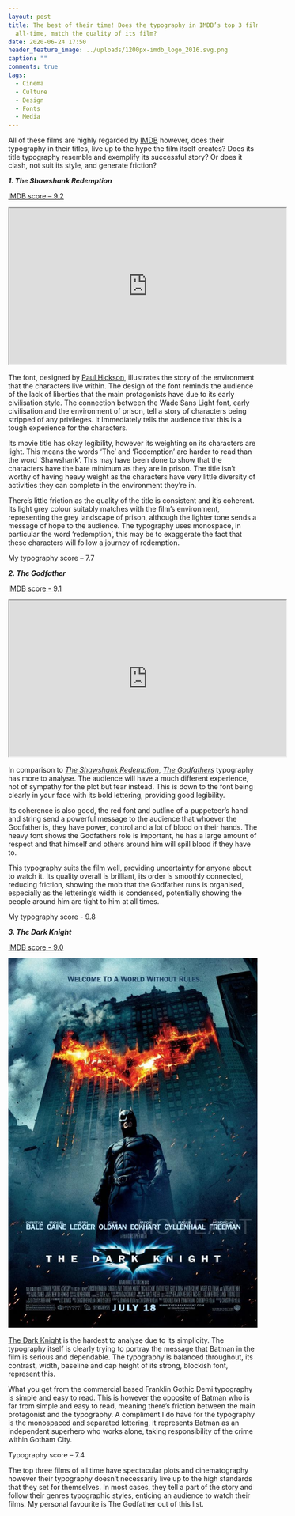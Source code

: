 ```yaml
---
layout: post
title: The best of their time! Does the typography in IMDB’s top 3 films of
  all-time, match the quality of its film?
date: 2020-06-24 17:50
header_feature_image: ../uploads/1200px-imdb_logo_2016.svg.png
caption: ""
comments: true
tags:
  - Cinema
  - Culture
  - Design
  - Fonts
  - Media
---
```

All of these films are highly regarded by [IMDB](https://www.imdb.com) however, does their typography in their titles, live up to the hype the film itself creates? Does its title typography resemble and exemplify its successful story? Or does it clash, not suit its style, and generate friction?

***1. The Shawshank Redemption*** 

[IMDB score – 9.2](https://www.imdb.com/chart/top/)

<div class="video-box"><iframe width="560" height="315" src="https://www.youtube.com/embed/S32h0-sthaI?rel=0" allow="accelerometer; autoplay; encrypted-media; gyroscope; picture-in-picture" allowfullscreen></iframe></div>

The font, designed by [Paul Hickson](https://fontmeme.com/the-shawshank-redemption-font/), illustrates the story of the environment that the characters live within. The design of the font reminds the audience of the lack of liberties that the main protagonists have due to its early civilisation style. The connection between the Wade Sans Light font, early civilisation and the environment of prison, tell a story of characters being stripped of any privileges. It Immediately tells the audience that this is a tough experience for the characters.

Its movie title has okay legibility, however its weighting on its characters are light. This means the words ‘The’ and ‘Redemption’ are harder to read than the word ‘Shawshank’. This may have been done to show that the characters have the bare minimum as they are in prison. The title isn’t worthy of having heavy weight as the characters have very little diversity of activities they can complete in the environment they’re in.

There’s little friction as the quality of the title is consistent and it’s coherent. Its light grey colour suitably matches with the film’s environment, representing the grey landscape of prison, although the lighter tone sends a message of hope to the audience. The typography uses monospace, in particular the word ‘redemption’, this may be to exaggerate the fact that these characters will follow a journey of redemption.

My typography score – 7.7

***2. The Godfather*** 

[IMDB score - 9.1](https://www.imdb.com/chart/top/)

<div class="video-box"><iframe width="560" height="315" src="https://www.youtube.com/embed/c5M6L6L_ksU?rel=0" allow="accelerometer; autoplay; encrypted-media; gyroscope; picture-in-picture" allowfullscreen></iframe></div>

In comparison to *[The Shawshank Redemption](https://en.wikipedia.org/wiki/The_Shawshank_Redemption)*, *[The Godfathers](https://www.imdb.com/title/tt0068646/)* typography has more to analyse. The audience will have a much different experience, not of sympathy for the plot but fear instead. This is down to the font being clearly in your face with its bold lettering, providing good legibility.

Its coherence is also good, the red font and outline of a puppeteer’s hand and string send a powerful message to the audience that whoever the Godfather is, they have power, control and a lot of blood on their hands. The heavy font shows the Godfathers role is important, he has a large amount of respect and that himself and others around him will spill blood if they have to.

This typography suits the film well, providing uncertainty for anyone about to watch it. Its quality overall is brilliant, its order is smoothly connected, reducing friction, showing the mob that the Godfather runs is organised, especially as the lettering’s width is condensed, potentially showing the people around him are tight to him at all times.

My typography score - 9.8

***3. The Dark Knight*** 

[IMDB score - 9.0](https://www.imdb.com/chart/top/)

![](../uploads/919541765_o.jpg "Picture via Ebay")

[The Dark Knight](https://en.wikipedia.org/wiki/The_Dark_Knight_(film)) is the hardest to analyse due to its simplicity. The typography itself is clearly trying to portray the message that Batman in the film is serious and dependable. The typography is balanced throughout, its contrast, width, baseline and cap height of its strong, blockish font, represent this.

What you get from the commercial based Franklin Gothic Demi typography is simple and easy to read. This is however the opposite of Batman who is far from simple and easy to read, meaning there’s friction between the main protagonist and the typography. A compliment I do have for the typography is the monospaced and separated lettering, it represents Batman as an independent superhero who works alone, taking responsibility of the crime within Gotham City.

Typography score – 7.4

The top three films of all time have spectacular plots and cinematography however their typography doesn’t necessarily live up to the high standards that they set for themselves. In most cases, they tell a part of the story and follow their genres typographic styles, enticing an audience to watch their films. My personal favourite is The Godfather out of this list.